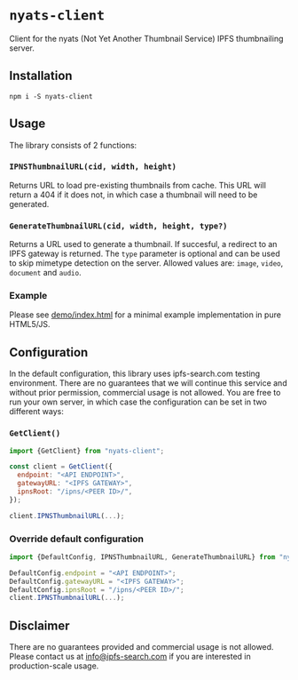 # `nyats-client`

Client for the nyats (Not Yet Another Thumbnail Service) IPFS thumbnailing server.

## Installation

`npm i -S nyats-client`

## Usage

The library consists of 2 functions:

### `IPNSThumbnailURL(cid, width, height)`

Returns URL to load pre-existing thumbnails from cache. This URL will return a 404 if it does not, in which case a thumbnail will need to be generated.

### `GenerateThumbnailURL(cid, width, height, type?)`

Returns a URL used to generate a thumbnail. If succesful, a redirect to an IPFS gateway is returned. The `type` parameter is optional and can be used to skip mimetype detection on the server. Allowed values are: `image`, `video`, `document` and `audio`.

### Example

Please see [demo/index.html](demo/index.html) for a minimal example implementation in pure HTML5/JS.

## Configuration

In the default configuration, this library uses ipfs-search.com testing environment. There are no guarantees that we will continue this service and without prior permission, commercial usage is not allowed.
You are free to run your own server, in which case the configuration can be set in two different ways:

### `GetClient()`

```js
import {GetClient} from "nyats-client";

const client = GetClient({
  endpoint: "<API ENDPOINT>",
  gatewayURL: "<IPFS GATEWAY>",
  ipnsRoot: "/ipns/<PEER ID>/",
});

client.IPNSThumbnailURL(...);
```

### Override default configuration

```js
import {DefaultConfig, IPNSThumbnailURL, GenerateThumbnailURL} from "nyats-client";

DefaultConfig.endpoint = "<API ENDPOINT>";
DefaultConfig.gatewayURL = "<IPFS GATEWAY>";
DefaultConfig.ipnsRoot = "/ipns/<PEER ID>/";
client.IPNSThumbnailURL(...);
```

## Disclaimer

There are no guarantees provided and commercial usage is not allowed. Please contact us at [info@ipfs-search.com](mailto:info@ipfs-search.com) if you are interested in production-scale usage.
